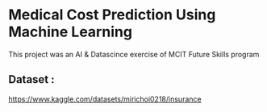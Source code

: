 # Medical Cost Prediction Using Machine Learning 

This project was an AI & Datascince exercise of MCIT Future Skills program 

## Dataset : 

https://www.kaggle.com/datasets/mirichoi0218/insurance

